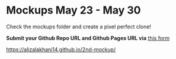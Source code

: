 # Mockups May 23 - May 30

Check the mockups folder and create a pixel perfect clone! 

**Submit your Github Repo URL and Github Pages URL via**  [this form](https://forms.gle/hpnwWht8xTLjqHnH8)

https://alizalakhani14.github.io/2nd-mockup/
